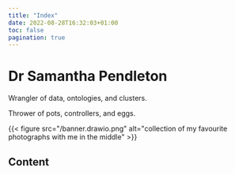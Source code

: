 ```yaml
---
title: "Index"
date: 2022-08-28T16:32:03+01:00
toc: false
pagination: true
---
```


# Dr Samantha Pendleton

Wrangler of data, ontologies, and clusters. 

Thrower of pots, controllers, and eggs.

{{< figure src="/banner.drawio.png" alt="collection of my favourite photographs with me in the middle" >}}

## Content